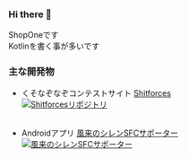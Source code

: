 ### Hi there 👋
ShopOneです<br>
Kotlinを書く事が多いです<br>

### 主な開発物
- くそなぞなぞコンテストサイト [Shitforces](https://shitforces.herokuapp.com)<br>
[![Shitforcesリポジトリ](https://github-readme-stats.vercel.app/api/pin/?username=ShopOne&repo=Shitforces)](https://github.com/ShopOne/Shitforces) <br> <br>


- Androidアプリ [風来のシレンSFCサポーター](https://play.google.com/store/apps/details?id=com.support.shirensupporter&hl=ja&gl=US)<br>
[![風来のシレンSFCサポーター](https://github-readme-stats.vercel.app/api/pin/?username=ShopOne&repo=ShirenSupporter)](https://github.com/ShopOne/ShirenSupporter)
<!--
**ShopOne/ShopOne** is a ✨ _special_ ✨ repository because its `README.md` (this file) appears on your GitHub profile.

Here are some ideas to get you started:

- 🔭 I’m currently working on ...
- 🌱 I’m currently learning ...
- 👯 I’m looking to collaborate on ...
- 🤔 I’m looking for help with ...
- 💬 Ask me about ...
- 📫 How to reach me: ...
- 😄 Pronouns: ...
- ⚡ Fun fact: ...
-->
